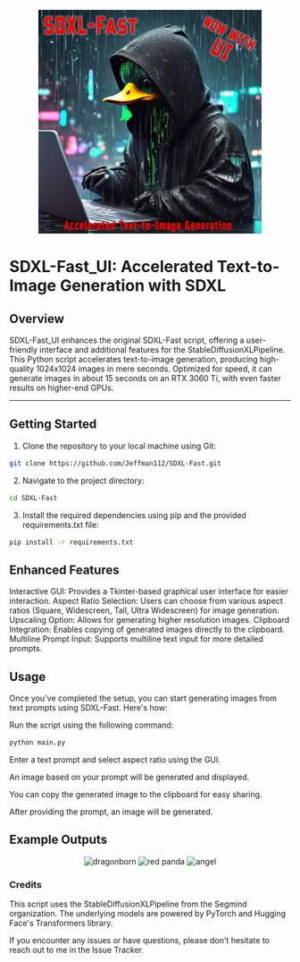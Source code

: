 <p align="center">
  <img src="https://github.com/Tolerable/SDXL-Fast_UI/blob/main/output_20231107-144208.jpg" width="400" height="400" alt="Generated Image">
</p>

# SDXL-Fast_UI: Accelerated Text-to-Image Generation with SDXL

## Overview

SDXL-Fast_UI enhances the original SDXL-Fast script, offering a user-friendly interface and additional features for the StableDiffusionXLPipeline. This Python script accelerates text-to-image generation, producing high-quality 1024x1024 images in mere seconds. Optimized for speed, it can generate images in about 15 seconds on an RTX 3060 Ti, with even faster results on higher-end GPUs.

---

## Getting Started

1. Clone the repository to your local machine using Git:
```bash
git clone https://github.com/Jeffman112/SDXL-Fast.git
```
2. Navigate to the project directory:
```bash
cd SDXL-Fast
```
3. Install the required dependencies using pip and the provided requirements.txt file:
```bash
pip install -r requirements.txt
```

## Enhanced Features

Interactive GUI: Provides a Tkinter-based graphical user interface for easier interaction.
Aspect Ratio Selection: Users can choose from various aspect ratios (Square, Widescreen, Tall, Ultra Widescreen) for image generation.
Upscaling Option: Allows for generating higher resolution images.
Clipboard Integration: Enables copying of generated images directly to the clipboard.
Multiline Prompt Input: Supports multiline text input for more detailed prompts.

## Usage
Once you've completed the setup, you can start generating images from text prompts using SDXL-Fast. Here's how:

Run the script using the following command:
```bash
python main.py
```
Enter a text prompt and select aspect ratio using the GUI.

An image based on your prompt will be generated and displayed.

You can copy the generated image to the clipboard for easy sharing.

After providing the prompt, an image will be generated.

## Example Outputs
<p align="center">
  <img src="https://github.com/Jeffman112/SDXL-Fast/assets/123284838/ddf57c26-49a4-4789-ad85-357b4dab8da9" alt="dragonborn" width="300">
  <img src="https://github.com/Jeffman112/SDXL-Fast/assets/123284838/a0f6b0b8-3257-4aa1-b3c2-a4bf3b70ad35" alt="red panda" width="300">
  <img src="https://github.com/Jeffman112/SDXL-Fast/assets/123284838/73153707-892c-4222-96c7-dfd5030e8a85" alt="angel" width="300">
</p>


### Credits
This script uses the StableDiffusionXLPipeline from the Segmind organization.
The underlying models are powered by PyTorch and Hugging Face's Transformers library.

If you encounter any issues or have questions, please don't hesitate to reach out to me in the Issue Tracker.
